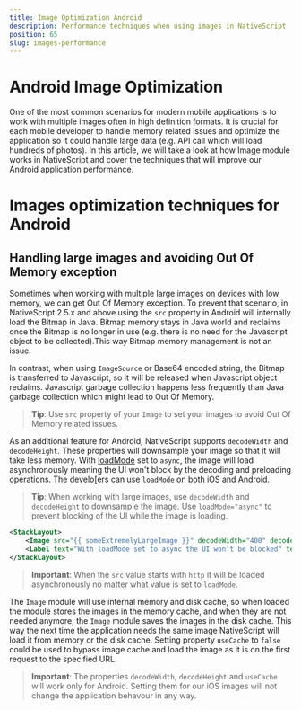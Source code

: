 ```yaml
---
title: Image Optimization Android
description: Performance techniques when using images in NativeScript
position: 65
slug: images-performance
---
```


# Android Image Optimization

One of the most common scenarios for modern mobile applications is to work with multiple images often in high definition formats.
It is crucial for each mobile developer to handle memory related issues and optimize the application so it could handle large data (e.g. API call which will load hundreds of photos). 
In this article, we will take a look at how Image module works in NativeScript and 
cover the techniques that will improve our Android application performance.

# Images optimization techniques for Android

## Handling large images and avoiding Out Of Memory exception

Sometimes when working with multiple large images on devices with low memory, we can get Out Of Memory exception. To prevent that scenario, in NativeScript 2.5.x and above using the `src` property in Android will internally load the Bitmap in Java. Bitmap memory stays in Java world and reclaims once the Bitmap is no longer in use (e.g. there is no need for the Javascript object to be collected).This way Bitmap memory management is not an issue.

In contrast, when using `ImageSource` or Base64 encoded string, the Bitmap is transferred to Javascript, so it will be released when Javascript object reclaims. Javascript garbage collection happens less frequently than Java garbage collection which might lead to Out Of Memory.

> **Tip**: Use `src` property of your `Image` to set your images to avoid Out Of Memory related issues.

As an additional feature for Android, NativeScript supports `decodeWidth` and `decodeHeight`. These properties will downsample your image so that it will take less memory. With [loadMode](http://docs.nativescript.org/api-reference/modules/_ui_image_.html#loadmode) set to `async`, the image will load asynchronously meaning the UI won't block by the decoding and preloading operations. The develo[ers can use `loadMode` on both iOS and Android.

> **Tip**: When working with large images, use `decodeWidth` and `decodeHeight` to downsample the image. Use `loadMode="async"` to prevent blocking of the UI while the image is loading.

```XML
<StackLayout>
    <Image src="{{ someExtremelyLargeImage }}" decodeWidth="400" decodeHeight="400" loadMode="async" />
    <Label text="With loadMode set to async the UI won't be blocked" textWrap="true" />
</StackLayout>
```

> **Important**: When the `src` value starts with `http` it will be loaded asynchronously no matter what value is set to `loadMode`.

The `Image` module will use internal memory and disk cache, so when loaded the module stores the images in the memory cache, and when they are not needed anymore, the `Image` module saves the images in the disk cache. This way the next time the application needs the same image NativeScript will load it from memory or the disk cache. Setting property `useCache` to `false` could be used to bypass image cache and load the image as it is on the first request to the specified URL.

> **Important**: The properties `decodeWidth`, `decodeHeight` and `useCache` will work only for Android. Setting them for our iOS images will not change the application behavour in any way.